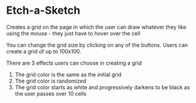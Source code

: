 # Etch-a-Sketch

Creates a grid on the page in which the user can draw whatever they like using the mouse - they just have to hover over the cell

You can change the grid size by clicking on any of the buttons. Users can create a grid of up to 100x100.

There are 3 effects users can choose in creating a grid
1. The grid color is the same as the initial grid
2. The grid color is randomized
3. The grid color starts as white and progressively darkens to be black as the user passes over 10 cells
